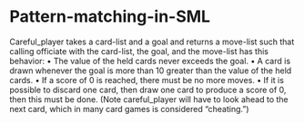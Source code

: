 # Pattern-matching-in-SML

Careful_player takes a card-list and a goal and returns a move-list such that calling officiate with the card-list, the goal, and the move-list has this behavior: 
• The value of the held cards never exceeds the goal. 
• A card is drawn whenever the goal is more than 10 greater than the value of the held cards. 
• If a score of 0 is reached, there must be no more moves. 
• If it is possible to discard one card, then draw one card to produce a score of 0, then this must be done. (Note careful_player will have to look ahead to the next card, which in many card games is considered “cheating.”)
